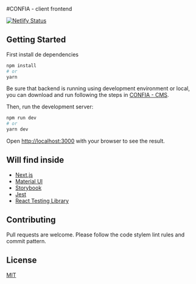 #CONFIA - client frontend

[![Netlify Status](https://api.netlify.com/api/v1/badges/ee024973-8618-44df-b871-a3ae4f43b57f/deploy-status)](https://app.netlify.com/sites/confia-dev/deploys)

## Getting Started

First install de dependencies
```bash
npm install
# or
yarn
```

Be sure that backend is running using development environment or local, you can download and run following the steps in [CONFIA - CMS]('https://github.com/projeto-confia/cms').

Then, run the development server:

```bash
npm run dev
# or
yarn dev
```

Open [http://localhost:3000](http://localhost:3000) with your browser to see the result.

## Will find inside

 - [Next.js](https://nextjs.org/docs)
 - [Material UI](https://material-ui.com/)
 - [Storybook](https://storybook.js.org/)
 - [Jest](https://jestjs.io/)
 - [React Testing Library](https://testing-library.com/docs/react-testing-library/intro/)

## Contributing

Pull requests are welcome. Please follow the code stylem lint rules and commit pattern.

## License

[MIT](https://choosealicense.com/licenses/mit/)
